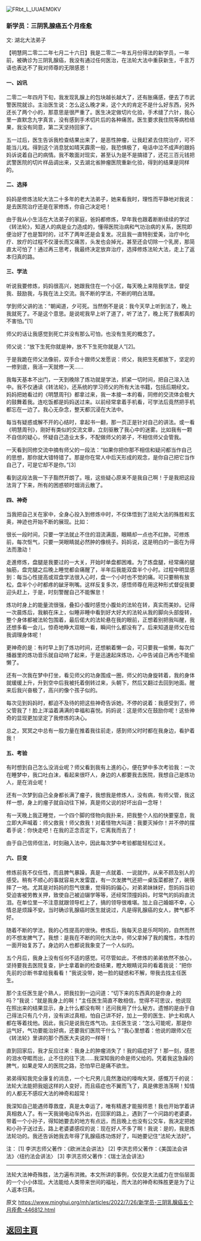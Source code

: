 ![FRbt_L_UUAEM0KV](https://user-images.githubusercontent.com/79625284/180960429-c2bc21c6-1586-471a-9193-491d8b668e5c.png)

### 新学员：三阴乳腺癌五个月痊愈

文: 湖北大法弟子

【明慧网二零二二年七月二十六日】我是二零二一年五月份得法的新学员，一年前，被确诊为三阴乳腺癌，我没有通过任何医治，在法轮大法中重获新生，千言万语也表达不了我对师尊的无限感恩！

#### 一、凶讯

二零二一年四月下旬，我发现乳腺上的包块越长越大了，还有胀痛感，便去了市武警医院就诊。主治医生说：怎么这么晚才来，这个大的肯定不是什么好东西，另外还长了两个小的，那意思是很严重了。医生决定做切片化验，手术缝了六针，我心里一直默念九字真言，没有感到手术切片后的各种痛苦。医生要求我住院等病检结果，我没有同意，第二天坚持回家了。

五一过后，医生告诉我检查结果出来了，是恶性肿瘤，让我赶紧去住院治疗，可不能当儿戏。得到这个消息犹如晴天霹雳一般，我恐惧极了，电话中泣不成声的跟妈妈诉说着自己的病情。我不敢面对现实，甚至认为是不是搞错了，还花三百元钱把武警医院的切片样品调出来，又去湖北省肿瘤医院重新化验，得到的结果是同样的。

#### 二、选择

妈妈是修炼法轮大法二十多年的老大法弟子，她来看我时，理性而平静地对我说：是去医院治疗还是在家修炼，你自己决定吧！

由于我从小生活在大法弟子的家庭，爸妈都修炼，早年我也跟着断断续续的学过《转法轮》，知道人的病是业力造成的，懂得医院治病和气功治病的关系，医院即便治好了也是暂时的，过不了两年还是会复发。况且我一直特别爱美，治疗中化疗、放疗的过程不仅漫长而又痛苦，头发也会掉光，甚至还会切除一个乳房，那简直太可怕了！通过再三思考，我最终决定放弃治疗，选择修炼法轮大法，走上了返本归真的路。

#### 三、学法

听说我要修炼，妈妈很高兴，她跟我住在一个小区，每天晚上来陪我学法，督促我、鼓励我，与我在法上交流。我不断的学法，不断的明白法理。

学到师父讲的法：“朝闻道，夕可死。当然倒不是说：我今天早上听到法了，晚上我就死了。不是这个意思。是说呢我早上听了道了，听了法了，晚上死了我都真的不害怕。”[1]

师父的话让我感觉到死亡并没有那么可怕，也没有生死的概念了。

师父说：“放下生死你就是神，放不下生死你就是人”[2]。

于是我跪在师父法像前，双手合十跟师父发愿说：师父，我把生死都放下，坚定的一修到底，我活一天就修一天……

我每天基本不出门，一天到晚除了炼功就是学法，抓紧一切时间，把自己溶入法中。我不仅通读《转法轮》，还系统的学习师父的所有大法书籍，包括后期经文。妈妈把她看过的《明慧周刊》都拿过来，我一本接一本的看，同修的交流体会极大的鼓舞着我。连吃饭都是妈妈送过来。以前经常拿着手机看，可学法后竟然把手机都忘在一边了。我心无杂念，整天都沉浸在大法中。

每当有疑惑或解不开的心结时，拿起书一翻，那一页正是针对自己的讲法。或一看《明慧周刊》，刚好有类似的交流文章，立刻驱散了我心中的迷雾。比如我有一颗不自信的疑心，怀疑自己造业太多，不配做师父的弟子，不相信师父会管我。

一天看到同修交流中摘有师父的一段法：“如果你把你那不相信和疑问都当作自己的思想，那你就大错特错了。那是你在常人中后天形成的观念，是你自己把它当作自己了，可是它却不是你。”[3]

看到这段法我一下子豁然开朗了。哦，这些疑心原来不是我自己啊！于是我把这段法背了下来，所有的困惑顿时烟消云散了。

#### 四、神奇

当我把自己关在家中，全身心投入到修炼中时，不仅体悟到了法轮大法的殊胜和玄奥，神迹也开始不断的展现。比如：

很长一段时间，只要一学法就止不住的泪流满面，眼睛却一点也不红肿。可修炼前，每次怄气，只要一哭眼睛就必然肿的像桃子。妈妈说，这是明白的一面在为得法而激动！

走進修炼，盘腿是我要过的一大关，开始时单盘都困难。为了炼盘腿，经常痛的腿抽筋，盘完腿之后晚上睡觉都会痛醒了，半年后我能双盘半个小时。过程中明显感到：每当心性提高或双盘学法很入心时，盘一个小时也不觉的痛。可只要稍有放松，盘半个小时都疼的龇牙咧嘴。这样反复多次，感悟师尊在用这种形式督促我要迎头赶上，于是，时刻警醒自己不能懈怠！

炼功时身上的能量流很强，叠扣小腹时感觉小腹处的法轮在转，真实而美妙。记得一次晨炼后，我躺在床上，似睡非睡中看到好大好大的法轮从我的脚向头部旋转，整个身体都被法轮包围着，最后偌大的法轮悬在我的眼前，正想着别把我叫醒，我还想多看一会儿，惊奇地睁大双眼一看，瞬间什么都没有了。后来知道是师父在给我调理身体呢！

更神奇的是：有时早上到了炼功时间，还想躺着懒一会，可只要我一偷懒，每次广播器里的炼功音乐就自动响了起来，于是迅速起床炼功，心中告诫自己再也不能偷懒了。

还有一次我在梦中打坐，看见师父的功身围成一圈，师父的功身旋转着，我的身体就缓缓上升，升到空中后我被托着倒转过来，头朝下，然后又翻过去回到地面。醒来后我兴奋极了，高兴的像个孩子似的。

每次见到妈妈时，都迫不及待的把这些神奇告诉她，不停的说着：我感受到了，师父管我了！脸上洋溢着满满的幸福和喜悦。妈妈说：这是师父在鼓励你呢！这些神奇的显现更加坚定了我修炼的决心。

总之，冥冥之中总有一股力量在推着我往前走，感到师父时时都在我身边，看护着我！

#### 五、考验

有时想到自己怎么没消业呢？师父看到我有上進的心，便在梦中多次考验我：一次在睡梦中，我口吐白沫，看起来很吓人，身边的人都要我去医院，我想自己是炼功人，是在消业呢！

还有一次梦到自己全身都长满了瘤子，我想我是修炼人，没有病，有师父管，我这样一想，身上的瘤子就自动往下掉，真是师父说的好坏出自一念呀！

有一天晚上我正睡觉，一个四个脚的怪物向我扑来，把我整个人掐的快要窒息，我立即大声喊着：师父救我！师父救我！对着怪物大叫道：我要灭掉你！并不停的摆着手说：你快走吧！在我的正念否定下，它离我而去了！

由于自己信师信法，时刻融入法中，因此每次梦中考验都能轻松过关。

#### 六、巨变

修炼前我不仅任性，而且脾气暴躁，真是一点就着、一说就炸，从来不顾及别人的感受。稍有不顺心的事就容易大发雷霆，有一次发脾气还把一桌饭菜都掀了，碗筷摔了一地。尤其是对妈妈的怨气很重，觉得妈妈偏心，对弟弟妹妹好，怨妈妈当初受迫害被劳教关押，致使自己被迫辍学等等，还经常顶撞妈妈，时常气的妈妈直流泪。在单位里一不注意就跟领导杠上了，搞的领导很难堪。加上自己婚姻不幸，心情总是烦躁不安。当时确诊乳腺癌时医生就说过，凡是得乳腺癌的女人，脾气都不好。

随着不断的学法，我的心性提高的很快。修炼后，我每天总是乐呵呵的，自然而然的不想发脾气了。我想：是我在不断的同化大法中，师父拿掉了我的魔性，本性的一面开始复苏了。身边的人也都说我象变了一个人似的。

五个月后，我身上没有任何不适的感觉。可尽管如此，不修炼的弟弟依然不放心，坚持要我去医院复查，护士拿着新的检查结果，瞪大眼睛诧异的看着我说：“把你先前的诊断书拿给我看看！”我说没带，她一脸的疑惑和不解，带我去找主任医生。

那个主任医生是个熟人，把我拉到一边问道：“切下来的东西真的是你身上的吗？”我说：“就是我身上的啊！”主任医生简直不敢相信，觉得不可思议，他说现在照出来的结果显示，身上什么都没有啊！还问我用了什么秘方。遗憾的是由于自己得法只有几个月，没有讲过真相，怕自己讲不好，加上一旁的医生、护士和病人都在等着找他。因此，我只是说我在炼气功。主任医生说：“怎么可能呢，那是你运气好，气功要能治好病，还要我们医院干什么？”我心里想着：他说的跟师父在《转法轮》里讲的那个西医大夫说的一样呀！

直到回家后，我才反应过来：我身上的肿瘤消失了！我的癌症好了！那一刻，感恩的泪水夺眶而出，止不住的往下流……我深知我的命是师父给的。凭着我这急躁的脾气，如果走常人的医院之路，恐怕早已是痛不欲生。

弟弟得知我完全康复的消息，一个七尺男儿竟然激动的嚎啕大哭，感慨万千的说：法轮大法能把我姐这样的人变好，而且癌症也不翼而飞了，真是佛恩浩荡啊！知情的人都无不感叹大法的神奇和超常！

我深知自己能遇师尊救度，真是太幸运了，唯有精進才能报师恩！我也开始学着讲真相救人了。有一天我骑电动车外出，在回家的路上，遇到了一个问路的老婆婆，带着一个小孙子，得知她要去的地方有点远，而且晚上也没有公交车，我决定把她和小孙子送过去，路上老婆婆感叹的说：现在好人不多了啊！我说：是的，我是炼法轮功的。我还告诉她我去年得了乳腺癌炼功炼好了，叫她要记住“法轮大法好”。

注：
[1] 李洪志师父著作：《欧洲法会讲法》
[2] 李洪志师父著作：《美国法会讲法》〈纽约法会讲法〉
[3] 李洪志师父著作：《瑞士法会讲法》

* * * * * * *
法轮大法神奇殊胜，法力遍布洪微。本文所讲的事例，仅仅是大法威力在世俗层面的一个小小体现。大法能给人类带来世间的福祉，而大法的神奇和殊胜更是为了让人返本归真。

原文 https://www.minghui.org/mh/articles/2022/7/26/新学员-三阴乳腺癌五个月痊愈-446812.html

## [返回主頁](https://git.io/Js3EY)
